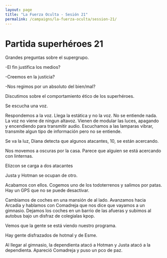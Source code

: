 ```yaml
---
layout: page
title: "La Fuerza Oculta - Sesión 21"
permalink: /campaigns/la-fuerza-oculta/session-21/
---
```


# Partida superhéroes 21

Grandes preguntas sobre el supergrupo. 

-El fin justifica los medios? 

-Creemos en la justicia?

-Nos regimos por un absoluto del bien/mal?

Discutimos sobre el comportamiento ético de los superhéroes. 

Se escucha una voz. 

Respondemos a la voz. Llega la estática y no la voz. No se entiende nada. La voz no viene de ningun altavoz. Vienen de modular las luces, apagando y encendiendo para transmitir audio. Escuchamos a las lamparas vibrar, transmite algun tipo de información pero no se entiende. 

Se va la luz, Diana detecta que algunos atacantes, 10, se están acercando. 

Nos movemos a oscuras por la casa. Parece que alguien se está acercando con linternas. 

Elizcon se carga a dos atacantes

Justa y Hotman se ocupan de otro. 

Acabamos con ellos. Cogemos uno de los todoterrenos y salimos por patas. Hay un GPS que no se puede desactivar. 

Cambiamos de coches en una mansión de al lado. Avanzamos hacia Arcadia y hablamos con Comadreja que nos dice que vayamos a un gimnasio. Dejamos los coches en un barrio de las afueras y subimos al autobus bajo un disfraz de colegialas kpop. 

Vemos que la gente se está viendo nuestro programa. 

Hay gente disfrazados de hotmal y de Esme. 

Al llegar al gimnasio, la dependienta atacó a Hotman y Justa atacó a la dependienta. Apareció Comadreja y puso un pco de paz. 

